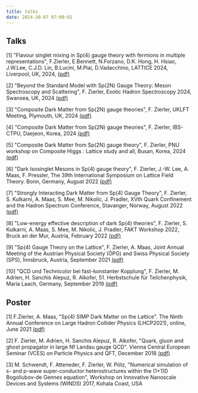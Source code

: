 ```yaml
---
title: talks
date: 2024-30-07 07:09:01
---
```


## Talks

[1] "Flavour singlet mixing in Sp(4) gauge theory with fermions in multiple representations", F.Zierler, E.Bennett, N.Forzano, D.K. Hong, H. Hsiao, J.W.Lee, C.J.D. Lin, B.Lucini, M.Piai, D.Vadacchino, LATTICE 2024, Liverpool, UK, 2024, [(pdf)](pdfs/zierler_lattice2024.pdf)    

[2] "Beyond the Standard Model with Sp(2N) Gauge Theory: Meson Spectroscopy and Scattering", F. Zierler, Exotic Hadron Spectroscopy 2024, Swansea, UK, 2024 [(pdf)](pdfs/zierler_exotic_hadrons_2024.pdf)

[3] "Composite Dark Matter from Sp(2N) gauge theories", F. Zierler, UKLFT Meeting, Plymouth, UK, 2024 [(pdf)](pdfs/talk_plymout_2024.pdf)

[4] "Composite Dark Matter from Sp(2N) gauge theories", F. Zierler, IBS-CTPU, Daejeon, Korea, 2024 [(pdf)](pdfs/zierler_daejeon_2024.pdf)

[5] "Composite Dark Matter from Sp(2N) gauge theory", F. Zierler, PNU workshop on Composite Higgs : Lattice study and all, Busan, Korea, 2024 [(pdf)](pdfs/zierler_busan_2024.pdf)

[6] "Dark Isosinglet Mesons in Sp(4) gauge theory", F. Zierler, J.-W. Lee, A. Maas, F. Pressler, The 39th International Symposium on Lattice Field Theory. Bonn, Germany, August 2022 [(pdf)](pdfs/Lattice2022_Zierler.pdf)

[7] "Strongly Interacting Dark Matter from Sp(4) Gauge Theory", F. Zierler, S. Kulkarni, A. Maas, S. Mee, M. Nikolic, J. Pradler, XVth Quark Confinement and the Hadron Spectrum Conference, Stavanger, Norway, August 2022 [(pdf)](pdfs/Confinement2022_Zierler.pdf)

[8] "Low-energy effective description of dark Sp(4) theories", F. Zierler, S. Kulkarni, A. Maas, S. Mee, M. Nikolic, J. Pradler, FAKT Workshop 2022, Bruck an der Mur, Austria, February 2022 [(pdf)](pdfs/FAKT2022_FG1_Zierler.pdf)

[9] "Sp(4) Gauge Theory on the Lattice", F. Zierler, A. Maas, Joint Annual Meeting of the Austrian Physical Society (ÖPG) and Swiss Physical Society (SPS), Innsbruck, Austria, September 2021 [(pdf)](pdfs/OEPGSPS2021_Zierler.pdf)

[10] "QCD und Technicolor bei fast-konstanter Kopplung", F. Zierler, M. Adrien, H. Sanchis Alepuz, R. Alkofer, 51. Herbstschule für Teilchenphysik, Maria Laach, Germany, September 2019 [(pdf)](pdfs/MariaLaach2019_Zierler.pdf)

## Poster

[1] F.Zierler, A. Maas, "Sp(4) SIMP Dark Matter on the Lattice". The Ninth Annual Conference on Large Hadron Collider Physics (LHCP2021), online, June 2021 [(pdf)](pdfs/LHCP2021_SIMP_DM_Zierler.pdf)

[2] F. Zierler, M. Adrien, H. Sanchis Alepuz, R. Alkofer, "Quark, gluon and ghost propagator in large Nf Landau gauge QCD". Vienna Central European Seminar (VCES) on Particle Physics and QFT, December 2018 [(pdf)](pdfs/VCES2018.pdf)

[3] M. Schwendt, F. Atteneder, F. Zierler, W. Pötz, "Numerical simulation of s- and p-wave super-conductor heterostructures within the (1+1)D Bogoliubov-de Gennes equation", Workshop on Innovative Nanoscale Devices and Systems (WINDS) 2017, Kohala Coast, USA
